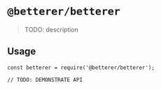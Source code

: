 # `@betterer/betterer`

> TODO: description

## Usage

```
const betterer = require('@betterer/betterer');

// TODO: DEMONSTRATE API
```
